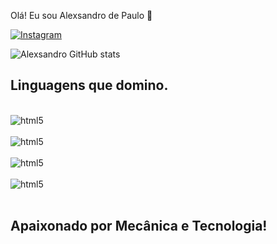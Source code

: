 Olá! Eu sou Alexsandro de Paulo 👋

[![Instagram](https://img.shields.io/badge/Instagram-E4405F?style=for-the-badge&logo=instagram&logoColor=white)](https://instagram.com/@codigo.211)

![Alexsandro GitHub stats](https://github-readme-stats.vercel.app/api?username=alexsandro-alt&show_icons=true&theme=dark) 

## Linguagens que domino.

<div style="display: inline_block"><br/>
  <img olign= "center" alt="html5" src="https://img.shields.io/badge/HTML5-E34F26?style=for-the-badge&logo=html5&logoColor=white" />
  </div>
  
<div style="display: inline_block"><br/>
  <img olign= "center" alt="html5" src="https://img.shields.io/badge/CSS-239120?&style=for-the-badge&logo=css3&logoColor=white" />
  </div>  

<div style="display: inline_block"><br/>
  <img olign= "center" alt="html5" src="https://img.shields.io/badge/JavaScript-F7DF1E?style=for-the-badge&logo=javascript&logoColor=black" />
  </div>  

 <div style="display: inline_block"><br/>
  <img olign= "center" alt="html5" src="https://img.shields.io/badge/Python-14354C?style=for-the-badge&logo=python&logoColor=white" />
  </div><br/>

## Apaixonado por Mecânica e Tecnologia!
